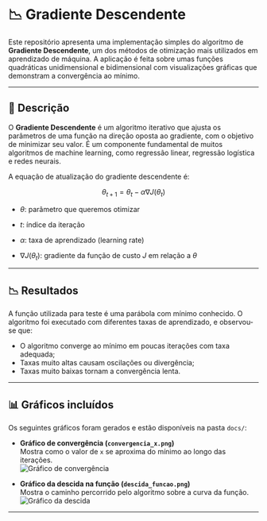 # 📉 Gradiente Descendente

Este repositório apresenta uma implementação simples do algoritmo de **Gradiente Descendente**, um dos métodos de otimização mais utilizados em aprendizado de máquina. A aplicação é feita sobre umas funções quadráticas unidimensional e bidimensional com visualizações gráficas que demonstram a convergência ao mínimo.

---

## 📌 Descrição

O **Gradiente Descendente** é um algoritmo iterativo que ajusta os parâmetros de uma função na direção oposta ao gradiente, com o objetivo de minimizar seu valor. É um componente fundamental de muitos algoritmos de machine learning, como regressão linear, regressão logística e redes neurais.

A equação de atualização do gradiente descendente é:

$$
\theta_{t+1} = \theta_t - \alpha \nabla J(\theta_t)
$$

- $\theta$: parâmetro que queremos otimizar

- $t$: índice da iteração

- $\alpha$: taxa de aprendizado (learning rate)

- $\nabla J(\theta_t)$: gradiente da função de custo $J$ em relação a $\theta$

---

## 📉 Resultados

A função utilizada para teste é uma parábola com mínimo conhecido. O algoritmo foi executado com diferentes taxas de aprendizado, e observou-se que:

- O algoritmo converge ao mínimo em poucas iterações com taxa adequada;
- Taxas muito altas causam oscilações ou divergência;
- Taxas muito baixas tornam a convergência lenta.

---

## 📊 Gráficos incluídos

Os seguintes gráficos foram gerados e estão disponíveis na pasta `docs/`:

- **Gráfico de convergência (`convergencia_x.png`)**  
  Mostra como o valor de `x` se aproxima do mínimo ao longo das iterações.  
  ![Gráfico de convergência](docs/convergencia_x.png)

- **Gráfico da descida na função (`descida_funcao.png`)**  
  Mostra o caminho percorrido pelo algoritmo sobre a curva da função.  
  ![Gráfico da descida](docs/descida_funcao.png)

---
